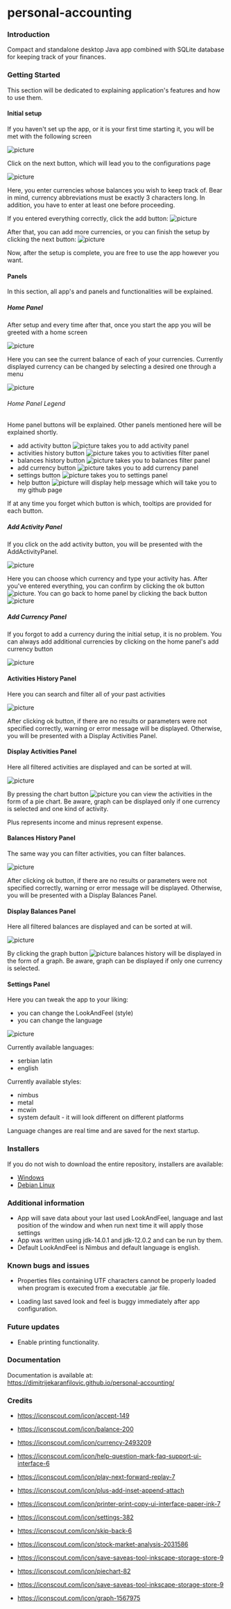 # personal-accounting

### Introduction

Compact and standalone desktop Java app combined with 
SQLite database for keeping track of your finances.

### Getting Started
This section will be dedicated to explaining 
application's features and how to use them.

#### Initial setup

If you haven't set up the app, or it is your first time
starting it, you will be met with the following
screen

![picture](images/welcome.png)

Click on the next button, which will lead you to the configurations page

![picture](images/configurations.png)

Here, you enter currencies whose balances you wish to keep track of. Bear in mind, currency abbreviations
must be exactly 3 characters long. In addition, you have to enter at least one before proceeding.

If you entered everything correctly, click the add button:  ![picture](src/icons/plus-2.png)

After that, you can add more currencies, or you can finish the setup by clicking the next button: ![picture](src/icons/play.png)

Now, after the setup is complete, you are free to use the app however you want.

#### Panels

In this section, all app's and panels and functionalities will be explained.

##### Home Panel

After setup and every time after that, once you start the app you will be greeted with a home screen

![picture](images/home.png)

Here you can see the current balance of each of your currencies. Currently displayed currency can be changed by
selecting a desired one through a menu

![picture](images/menu.png)


###### Home Panel Legend
Home panel buttons will be explained. Other panels mentioned here will be explained shortly.

* add activity button ![picture](src/icons/plus-2.png) takes you to add activity panel
* activities history button ![picture](src/icons/stock-market-analysis.png) takes you to activities filter panel
* balances history button ![picture](src/icons/balance-2.png) takes you to balances filter panel
* add currency button ![picture](src/icons/currency-1.png) takes you to add currency panel
* settings button ![picture](src/icons/settings.png) takes you to settings panel
* help button ![picture](src/icons/help-2.png) will display help message which will take you to my github page

If at any time you forget which button is which, tooltips are provided for each button.


##### Add Activity Panel

If you click on the add activity button, you will be presented with the AddActivityPanel. 

![picture](images/add_activity.png)

Here you can choose which currency and type your activity has. After you've entered everything, you can confirm
by clicking the ok button ![picture](src/icons/accept.png). You can go back to home panel by clicking 
the back button ![picture](src/icons/skip-back.png)

##### Add Currency Panel

If you forgot to add a currency during the initial setup, it is no problem. You can always add additional currencies
by clicking on the home panel's add currency button

![picture](images/currency.png)


#### Activities History Panel

Here you can search and filter all of your past activities

![picture](images/activities_filter.png)

After clicking ok button, if there are no results or parameters were not specified correctly, warning or
error message will be displayed. Otherwise, you will be presented with a Display Activities Panel.


#### Display Activities Panel

Here all filtered activities are displayed and can be sorted at will.

![picture](images/image.png)

By pressing the chart button ![picture](src/icons/piechart.png) you can view the activities in the form of a pie chart.
Be aware, graph can be displayed only if one currency is selected and one kind of activity.

Plus represents income and minus represent expense.


#### Balances History Panel

The same way you can filter activities, you can filter balances.

![picture](images/balances_filter.png)

After clicking ok button, if there are no results or parameters were not specified correctly, warning or
error message will be displayed. Otherwise, you will be presented with a Display Balances Panel.


#### Display Balances Panel

Here all filtered balances are displayed and can be sorted at will.

![picture](images/image-2.png)

By clicking the graph button ![picture](src/icons/graph.png) balances history will be displayed in the form of a graph.
Be aware, graph can be displayed if only one currency is selected.


#### Settings Panel

Here you can tweak the app to your liking:
* you can change the LookAndFeel (style)
* you can change the language

![picture](images/settings.png)

Currently available languages:
* serbian latin
* english


Currently available styles:
* nimbus
* metal
* mcwin
* system default - it will look different on different platforms


Language changes are real time and are saved for the next startup.

### Installers

If you do not wish to download the entire repository, installers are available:
* [Windows](https://github.com/dimitrijekaranfilovic/downloadable-content/raw/master/personal-accounting-installers/PersonalAccounting.exe)
* [Debian Linux](https://github.com/dimitrijekaranfilovic/downloadable-content/raw/master/personal-accounting-installers/personalaccounting_amd64.deb)

### Additional information

* App will save data about your last used LookAndFeel, language and last position of the window and 
when run next time it will apply those settings
* App was written using jdk-14.0.1 and jdk-12.0.2 and can be run by them.
* Default LookAndFeel is Nimbus and default language is english.

### Known bugs and issues

* Properties files containing UTF characters cannot be properly loaded when program is executed from a
executable .jar file.

* Loading last saved look and feel is buggy immediately after app configuration.


### Future updates

* Enable printing functionality.

### Documentation 

Documentation is available at:
https://dimitrijekaranfilovic.github.io/personal-accounting/

### Credits
* https://iconscout.com/icon/accept-149

* https://iconscout.com/icon/balance-200

* https://iconscout.com/icon/currency-2493209

* https://iconscout.com/icon/help-question-mark-faq-support-ui-interface-6

* https://iconscout.com/icon/play-next-forward-replay-7

* https://iconscout.com/icon/plus-add-inset-append-attach

* https://iconscout.com/icon/printer-print-copy-ui-interface-paper-ink-7

* https://iconscout.com/icon/settings-382

* https://iconscout.com/icon/skip-back-6

* https://iconscout.com/icon/stock-market-analysis-2031586

* https://iconscout.com/icon/save-saveas-tool-inkscape-storage-store-9

* https://iconscout.com/icon/piechart-82

* https://iconscout.com/icon/save-saveas-tool-inkscape-storage-store-9

* https://iconscout.com/icon/graph-1567975

